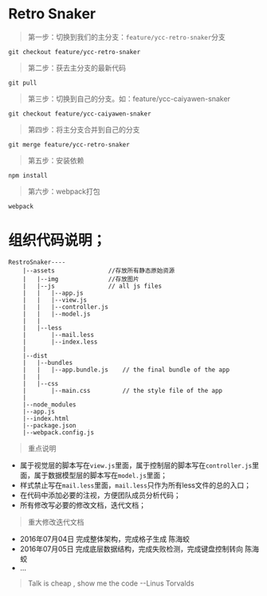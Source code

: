 # Retro Snaker

> 第一步：切换到我们的主分支：`feature/ycc-retro-snaker`分支

    git checkout feature/ycc-retro-snaker

> 第二步：获去主分支的最新代码

    git pull 

> 第三步：切换到自己的分支。如：feature/ycc-caiyawen-snaker

    git checkout feature/ycc-caiyawen-snaker

> 第四步：将主分支合并到自己的分支

    git merge feature/ycc-retro-snaker

> 第五步：安装依赖

    npm install

> 第六步：webpack打包

    webpack

# 组织代码说明；
    
    RestroSnaker----
        |--assets               //存放所有静态原始资源
        |   |--img              //存放图片
        |   |--js               // all js files
        |   |   |--app.js       
        |   |   |--view.js
        |   |   |--controller.js
        |   |   |--model.js
        |   |
        |   |--less
        |       |--mail.less
        |       |--index.less
        |   
        |--dist
        |   |--bundles
        |   |   |--app.bundle.js    // the final bundle of the app
        |   |
        |   |--css
        |       |--main.css         // the style file of the app
        |   
        |--node_modules
        |--app.js
        |--index.html
        |--package.json
        |--webpack.config.js
        


> 重点说明

- 属于视觉层的脚本写在`view.js`里面，属于控制层的脚本写在`controller.js`里面，属于数据模型层的脚本写在`model.js`里面；
- 样式禁止写在`mail.less`里面，`mail.less`只作为所有less文件的总的入口；
- 在代码中添加必要的注视，方便团队成员分析代码；
- 所有修改写必要的修改文档，迭代文档；

> 重大修改迭代文档

- 2016年07月04日  完成整体架构，完成格子生成  陈海蛟
- 2016年07月05日  完成底层数据结构，完成失败检测，完成键盘控制转向  陈海蛟
- ...

> Talk is cheap , show me the code --Linus Torvalds
